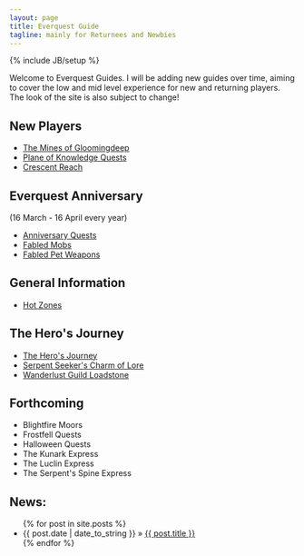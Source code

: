 ```yaml
---
layout: page
title: Everquest Guide
tagline: mainly for Returnees and Newbies
---
```

{% include JB/setup %}

Welcome to Everquest Guides.  I will be adding new guides over time, aiming to cover the low and mid level experience for new and returning players.  The look of the site is also subject to change!

New Players
-----------

- [The Mines of Gloomingdeep](guides/mines-of-gloomingdeep)
- [Plane of Knowledge Quests](guides/plane-of-knowledge-quests)
- [Crescent Reach](guides/crescent-reach)

Everquest Anniversary
---------------------
(16 March - 16 April every year)

- [Anniversary Quests](guides/anniversary-quests)
- [Fabled Mobs](guides/fabled-mobs)
- [Fabled Pet Weapons](guides/fabled-pet-weapons)

General Information
-------------------

- [Hot Zones](guides/hot-zones)

The Hero's Journey
------------------

- [The Hero's Journey](guides/heros-journey)
- [Serpent Seeker's Charm of Lore](guides/charm-of-lore)
- [Wanderlust Guild Loadstone](guides/wanderlust-guild-loadstone)

<h2>Forthcoming</h2>

- Blightfire Moors
- Frostfell Quests
- Halloween Quests
- The Kunark Express
- The Luclin Express
- The Serpent's Spine Express


<h2>News:</h2>

<ul class="posts">
  {% for post in site.posts %}
    <li><span>{{ post.date | date_to_string }}</span> &raquo; <a href="http://www.paullynch.org/eqguide{{ BASE_PATH }}{{ post.url }}">{{ post.title }}</a></li>
  {% endfor %}
</ul>

